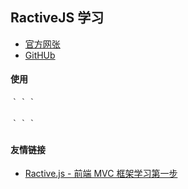 ﻿RactiveJS 学习
--------
- [官方网张](http://www.ractivejs.org/)
- [GitHUb](https://github.com/ractivejs/ractive)

#### 使用
｀｀｀
<script src='http://cdn.ractivejs.org/latest/ractive.js'></script>
｀｀｀

#### 友情链接
- [Ractive.js - 前端 MVC 框架学习第一步](http://www.html-js.com/article/A-day-to-learn-JavaScript-Ractivejs-frontend-MVC-framework-for-learning-the-first-step)